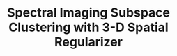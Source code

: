---
title: Spectral Imaging Subspace Clustering with 3-D Spatial Regularizer
picture: "img/conferences/covers/hinojosa20183Dregularizer.png"
journal: Imaging and Applied Optics 2018 (MATH)
authors: Carlos Hinojosa, Jorge Bacca, Henry Arguello
publisher: OSA Technical Digest (2018)
show_copyright: true
modaltitle: OSA Conference - Imaging and Applied Optics 2018 
modalsubtitle: "<small>C. A. Hinojosa, J. Bacca, and H. Arguello, Spectral Imaging Subspace Clustering with 3-D Spatial Regularizer, in Imaging and Applied Optics 2018 (3D, AO, AIO, COSI, DH, IS, LACSEA, LS&C, MATH, pcAOP), OSA Technical Digest (Optical Society of America, 2018), paper JW5E.7. Available Online: <a href=https://doi.org/10.1364/3D.2018.JW5E.7>https://doi.org/10.1364/3D.2018.JW5E.7</a></small>"
modalcontent: "[&#x24B8; 2018 Optical Society of America]. One print or electronic copy may be made for personal use only. Systematic reproduction and distribution, duplication of any material in this paper for a fee or for commercial purposes, or modifications of the content of this paper are prohibited."
file_link: Documents/Publications/Conferences/Files/hinojosa20183Dregularizer.pdf
presentation_link: Documents/Publications/Conferences/Presentations/COSI20183D_Regularizer.pdf
link_categoy_name: 3D_Regularizer_Clustering
order_number: 1
---